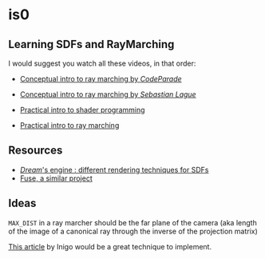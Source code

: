 
# is0

## Learning SDFs and RayMarching

I would suggest you watch all these videos, in that order: 

- [Conceptual intro to ray marching by *CodeParade*](https://www.youtube.com/watch?v=svLzmFuSBhk)

- [Conceptual intro to ray marching by *Sebastian Lague*](https://www.youtube.com/watch?v=Cp5WWtMoeKg)

- [Practical intro to shader programming](https://www.youtube.com/watch?v=u5HAYVHsasc)

- [Practical intro to ray marching](https://www.youtube.com/watch?v=PGtv-dBi2wE)

## Resources

- [*Dream*'s engine : different rendering techniques for SDFs](https://www.youtube.com/watch?v=u9KNtnCZDMI)
- [Fuse, a similar project](https://cdm.link/2021/09/fuse-for-vvvv-is-a-visual-revolution-free-always-runtime-patching-right-on-the-gpu/?fbclid=IwAR2nzVaNZO-zYzhiKdFagsm8KpsXMsFCvJwbydii13ILH6RMZb6b0LNJExM)

## Ideas

```MAX_DIST``` in a ray marcher should be the far plane of the camera (aka length of the image of a canonical ray through the inverse of the projection matrix)

[This article](https://iquilezles.org/www/articles/fbmsdf/fbmsdf.htm) by Inigo would be a great technique to implement.